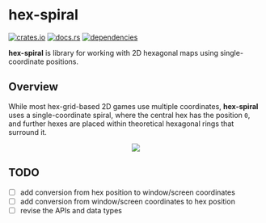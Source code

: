 # hex-spiral
[![crates.io](https://img.shields.io/crates/v/hex-spiral)](https://crates.io/crates/hex-spiral)
[![docs.rs](https://docs.rs/hex-spiral/badge.svg)](https://docs.rs/hex-spiral)
[![dependencies](https://deps.rs/repo/github/ljedrz/hex-spiral/status.svg)](https://deps.rs/repo/github/ljedrz/hex-spiral)

**hex-spiral** is library for working with 2D hexagonal maps using single-coordinate positions.

## Overview

While most hex-grid-based 2D games use multiple coordinates, **hex-spiral** uses a single-coordinate spiral,
where the central hex has the position `0`, and further hexes are placed within theoretical hexagonal rings
that surround it.

<p align="center"><img src="https://i.imgur.com/WzFffuV.png"></p>

## TODO

- [ ] add conversion from hex position to window/screen coordinates
- [ ] add conversion from window/screen coordinates to hex position
- [ ] revise the APIs and data types
